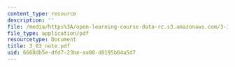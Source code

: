```yaml
---
content_type: resource
description: ''
file: /media/https%3A/open-learning-course-data-rc.s3.amazonaws.com/3-320-atomistic-computer-modeling-of-materials-sma-5107-spring-2005/6668db5edfd723beaa00d8195b04a5d7_3_03_note.pdf
file_type: application/pdf
resourcetype: Document
title: 3_03_note.pdf
uid: 6668db5e-dfd7-23be-aa00-d8195b04a5d7
---
```

